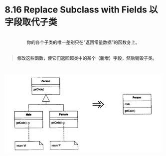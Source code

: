 # 8.16 Replace Subclass with Fields 以字段取代子类

<br>

<center>你的各个子类的唯一差别只在“返回常量数据”的函数身上。</center>

<br>

> **修改这些函数，使它们返回超类中的某个（新增）字段，然后销毁子类。**

<br>

![image-20210921153053357](https://raw.githubusercontent.com/huxiaoning/img/master/image-20210921153053357.png)

<br>

